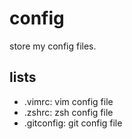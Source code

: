 # config

store my config files.

## lists

+ .vimrc:   vim config file
+ .zshrc:   zsh config file
+ .gitconfig:   git config file
